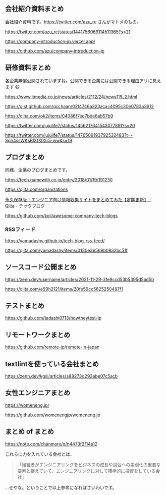 ## 会社紹介資料まとめ

会社紹介資料です。https://twitter.com/azu_re さんがマトメのもの。

https://twitter.com/azu_re/status/1441756069114511365?s=21

https://company-introduction-jp.vercel.app/

https://github.com/azu/company-introduction-jp


## 研修資料まとめ

各企業無償公開されていますね。公開できる企業には公開できる理由アリに見えます :smiley: 

https://www.itmedia.co.jp/news/articles/2112/24/news115_2.html

https://gist.github.com/gcchaan/02f4746a323acac4095c30e0783a3912

https://qiita.com/ok2/items/04086f7ee7bde6ab57b9

https://twitter.com/jujulife7/status/1456217641543077891?s=20

https://twitter.com/jujulife7/status/1476509193792532483?t=-Sph4ssWKsBlXtX0Xr5-ww&s=19


## ブログまとめ

同様、企業のブログまとめです。

https://tech.gamewith.co.jp/entry/2018/01/19/191230

https://qiita.com/organizations

[永久保存版！エンジニア向け情報収集サイトをまとめてみた【定期更新】 - Qiita](https://qiita.com/tomox1001/items/384e27b6259efdb6064e#%E3%83%86%E3%83%83%E3%82%AF%E3%83%96%E3%83%AD%E3%82%B0) - テックブログ

https://github.com/koji/awesome-company-tech-blogs

### RSSフィード

https://yamadashy.github.io/tech-blog-rss-feed/

https://qiita.com/yamadashy/items/0130e3e569b0832bc51f


## ソースコード公開まとめ

https://zenn.dev/username/articles/2021-11-29-3fe9ccd53b5395d5ad5b

https://qiita.com/e99h2121/items/20fe59cc5625250487f1


## テストまとめ

https://github.com/tadashi0713/howtheytest-jp

## リモートワークまとめ

https://github.com/remote-jp/remote-in-japan

## textlintを使っている会社まとめ

https://zenn.dev/kgsi/articles/a88273d293abe07c5acb

## 女性エンジニアまとめ

https://womeneng.jp/

https://github.com/womenengjp/womeneng.jp

## まとめ of まとめ

https://note.com/chanmoro/n/n4473f2f14a12

これらに力を入れている会社とは、

>「経営者がエンジニアリングをビジネスの成長や競合への差別化の重要な要素と捉えていて、エンジニアリングに対して積極的に投資をしている会社」

...せやな。ということで以上参考になればさいわいです。
